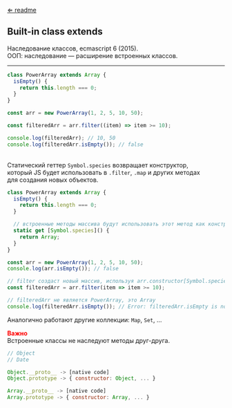 [⇐ readme](../readme.md)

## Built-in class extends

Наследование классов, ecmascript 6 (2015).
<br>ООП: наследование — расширение встроенных классов.

---

```js
class PowerArray extends Array {
  isEmpty() {
    return this.length === 0;
  }
}

const arr = new PowerArray(1, 2, 5, 10, 50);

const filteredArr = arr.filter((item) => item >= 10);

console.log(filteredArr); // 10, 50
console.log(filteredArr.isEmpty()); // false
```

<br>Статический геттер `Symbol.species` возвращает конструктор, 
<br>который JS будет использовать в `.filter`, `.map` и других методах 
<br>для создания новых объектов.

```js
class PowerArray extends Array {
  isEmpty() {
    return this.length === 0;
  }

  // встроенные методы массива будут использовать этот метод как конструктор
  static get [Symbol.species]() {
    return Array;
  }
}

const arr = new PowerArray(1, 2, 5, 10, 50);
console.log(arr.isEmpty()); // false

// filter создаст новый массив, используя arr.constructor[Symbol.species] как конструктор
const filteredArr = arr.filter(item => item >= 10);

// filteredArr не является PowerArray, это Array
console.log(filteredArr.isEmpty()); // Error: filteredArr.isEmpty is not a function
```
Аналогично работают другие коллекции: `Map`, `Set`, ...

<span style="color: red;">**Важно**</span>
<br>Встроенные классы не наследуют методы друг-друга.

```js
// Object
// Date

Object.__proto__ -> [native code]
Object.prototype -> { constructor: Object, ... }

Array.__proto__ -> [native code]
Array.prototype -> { constructor: Array, ... }
```
